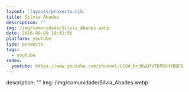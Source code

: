 ```yaml
---
layout: 'layouts/proxecto.njk'
title: Silvia Abades
description: ""
img: /img/comunidade/Silvia_Abades.webp
date: 2016-08-09 10:42:56
platform: youtube
type: proxecto
tags:
  - youtube
redes:
  youtube: https://www.youtube.com/channel/UCGd_bn3KwQfVTDP8VHYBBFQ
---
```

description: ""
img: /img/comunidade/Silvia_Abades.webp
